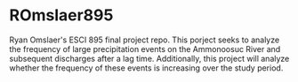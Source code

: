 # ROmslaer895
Ryan Omslaer's ESCI 895 final project repo. This porject seeks to analyze the frequency of large precipitation events on the Ammonoosuc River and subsequent discharges after a lag time. Additionally, this project will analyze whether the frequency of these events is increasing over the study period.
